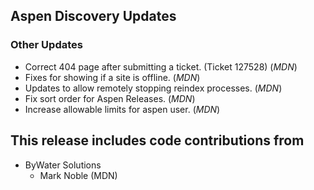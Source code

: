## Aspen Discovery Updates

### Other Updates
- Correct 404 page after submitting a ticket. (Ticket 127528) (*MDN*)
- Fixes for showing if a site is offline. (*MDN*)
- Updates to allow remotely stopping reindex processes. (*MDN*)
- Fix sort order for Aspen Releases. (*MDN*)
- Increase allowable limits for aspen user. (*MDN*)

## This release includes code contributions from
- ByWater Solutions
    - Mark Noble (MDN)
